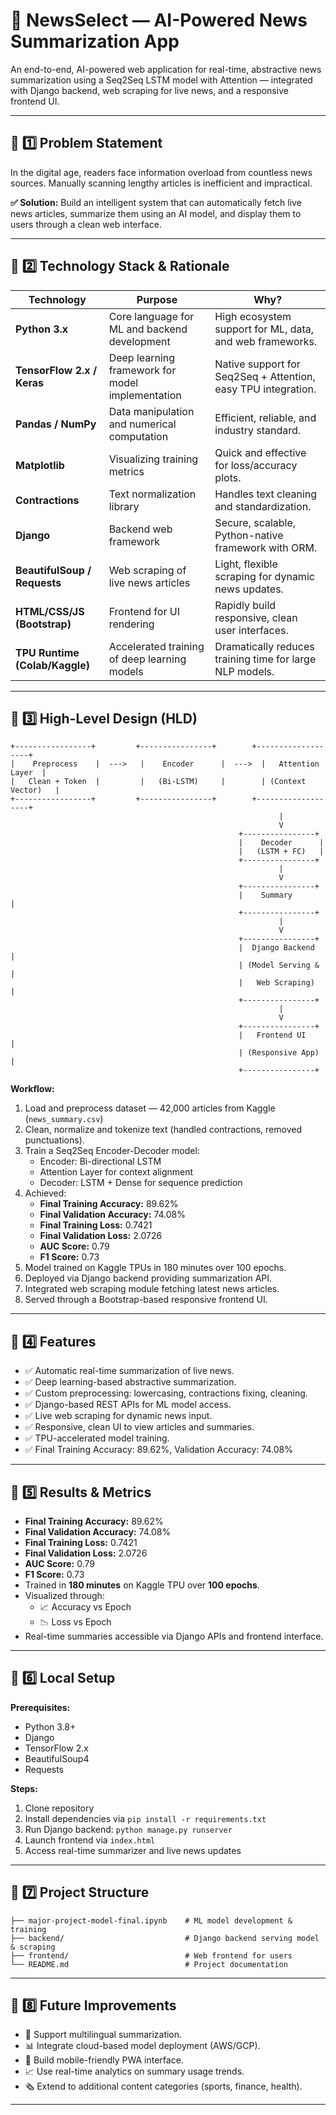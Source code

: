 # 🚀 NewsSelect — AI-Powered News Summarization App

An end-to-end, AI-powered web application for real-time, abstractive news summarization using a Seq2Seq LSTM model with Attention — integrated with Django backend, web scraping for live news, and a responsive frontend UI.

---

## 📌 1️⃣ Problem Statement

In the digital age, readers face information overload from countless news sources. Manually scanning lengthy articles is inefficient and impractical.

**✅ Solution:** Build an intelligent system that can automatically fetch live news articles, summarize them using an AI model, and display them to users through a clean web interface.

---

## 📌 2️⃣ Technology Stack & Rationale

| Technology                     | Purpose                                          | Why?                                                          |
| ------------------------------ | ------------------------------------------------ | ------------------------------------------------------------- |
| **Python 3.x**                 | Core language for ML and backend development     | High ecosystem support for ML, data, and web frameworks.      |
| **TensorFlow 2.x / Keras**     | Deep learning framework for model implementation | Native support for Seq2Seq + Attention, easy TPU integration. |
| **Pandas / NumPy**             | Data manipulation and numerical computation      | Efficient, reliable, and industry standard.                   |
| **Matplotlib**                 | Visualizing training metrics                     | Quick and effective for loss/accuracy plots.                  |
| **Contractions**               | Text normalization library                       | Handles text cleaning and standardization.                    |
| **Django**                     | Backend web framework                            | Secure, scalable, Python-native framework with ORM.           |
| **BeautifulSoup / Requests**   | Web scraping of live news articles               | Light, flexible scraping for dynamic news updates.            |
| **HTML/CSS/JS (Bootstrap)**    | Frontend for UI rendering                        | Rapidly build responsive, clean user interfaces.              |
| **TPU Runtime (Colab/Kaggle)** | Accelerated training of deep learning models     | Dramatically reduces training time for large NLP models.      |

---

## 📌 3️⃣ High-Level Design (HLD)

```
+-----------------+         +----------------+        +-------------------+
|    Preprocess    |  --->   |    Encoder      |  --->  |   Attention Layer  |
|   Clean + Token  |         |   (Bi-LSTM)     |        | (Context Vector)   |
+-----------------+         +----------------+        +-------------------+
                                                            |
                                                            V
                                                   +----------------+
                                                   |    Decoder      |
                                                   |   (LSTM + FC)   |
                                                   +----------------+
                                                            |
                                                            V
                                                   +----------------+
                                                   |    Summary       |
                                                   +----------------+
                                                            |
                                                            V
                                                   +----------------+
                                                   |  Django Backend  |
                                                   | (Model Serving & |
                                                   |   Web Scraping)  |
                                                   +----------------+
                                                            |
                                                            V
                                                   +----------------+
                                                   |   Frontend UI    |
                                                   | (Responsive App) |
                                                   +----------------+
```

**Workflow:**

1. Load and preprocess dataset — 42,000 articles from Kaggle (`news_summary.csv`)
2. Clean, normalize and tokenize text (handled contractions, removed punctuations).
3. Train a Seq2Seq Encoder-Decoder model:
   - Encoder: Bi-directional LSTM
   - Attention Layer for context alignment
   - Decoder: LSTM + Dense for sequence prediction
4. Achieved:
   - **Final Training Accuracy:** 89.62%
   - **Final Validation Accuracy:** 74.08%
   - **Final Training Loss:** 0.7421
   - **Final Validation Loss:** 2.0726
   - **AUC Score:** 0.79
   - **F1 Score:** 0.73
5. Model trained on Kaggle TPUs in 180 minutes over 100 epochs.
6. Deployed via Django backend providing summarization API.
7. Integrated web scraping module fetching latest news articles.
8. Served through a Bootstrap-based responsive frontend UI.

---

## 📌 4️⃣ Features

- ✅ Automatic real-time summarization of live news.
- ✅ Deep learning-based abstractive summarization.
- ✅ Custom preprocessing: lowercasing, contractions fixing, cleaning.
- ✅ Django-based REST APIs for ML model access.
- ✅ Live web scraping for dynamic news input.
- ✅ Responsive, clean UI to view articles and summaries.
- ✅ TPU-accelerated model training.
- ✅ Final Training Accuracy: 89.62%, Validation Accuracy: 74.08%

---

## 📌 5️⃣ Results & Metrics

- **Final Training Accuracy:** 89.62%
- **Final Validation Accuracy:** 74.08%
- **Final Training Loss:** 0.7421
- **Final Validation Loss:** 2.0726
- **AUC Score:** 0.79
- **F1 Score:** 0.73
- Trained in **180 minutes** on Kaggle TPU over **100 epochs**.
- Visualized through:
  - 📈 Accuracy vs Epoch
  - 📉 Loss vs Epoch
- Real-time summaries accessible via Django APIs and frontend interface.

---

## 📌 6️⃣ Local Setup

**Prerequisites:**

- Python 3.8+
- Django
- TensorFlow 2.x
- BeautifulSoup4
- Requests

**Steps:**

1. Clone repository
2. Install dependencies via `pip install -r requirements.txt`
3. Run Django backend: `python manage.py runserver`
4. Launch frontend via `index.html`
5. Access real-time summarizer and live news updates

---

## 📌 7️⃣ Project Structure

```
├── major-project-model-final.ipynb    # ML model development & training
├── backend/                           # Django backend serving model & scraping
├── frontend/                          # Web frontend for users
└── README.md                          # Project documentation
```

---

## 📌 8️⃣ Future Improvements

- 📝 Support multilingual summarization.
- 📊 Integrate cloud-based model deployment (AWS/GCP).
- 📲 Build mobile-friendly PWA interface.
- 📈 Use real-time analytics on summary usage trends.
- 🗞️ Extend to additional content categories (sports, finance, health).

---